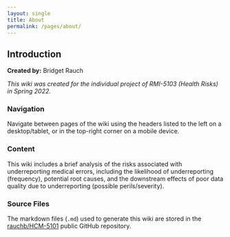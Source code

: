 ```yaml
---
layout: single
title: About
permalink: /pages/about/
---
```


## Introduction

**Created by:** Bridget Rauch  

*This wiki was created for the individual project of RMI-5103 (Health Risks) in Spring 2022.*  

### Navigation

Navigate between pages of the wiki using the headers listed to the left on a desktop/tablet, or in the top-right corner on a mobile device.

### Content

This wiki includes a brief analysis of the risks associated with underreporting medical errors, including the likelihood of underreporting (frequency), potential root causes, and the downstream effects of poor data quality due to underreporting (possible perils/severity).

### Source Files
The markdown files (`.md`) used to generate this wiki are stored in the  [rauchb/HCM-5101](https://github.com/rauchb/HCM-5101) public GitHub repository. 